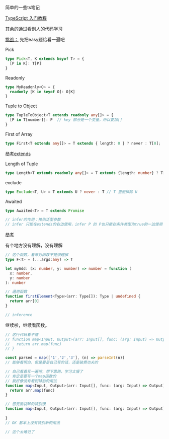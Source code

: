 简单的一些ts笔记

[TypeScript 入门教程](https://ts.xcatliu.com/basics/type-assertion.html)

其余的通过看别人的代码学习

[挑战：](https://github.com/type-challenges/type-challenges) 先把easy题给看一遍吧


Pick

```ts
type Pick<T, K extends keyof T> = {
  [P in K]: T[P]
}
```

Readonly

```ts
type MyReadonly<O> = {
  readonly [K in keyof O]: O[K]
}
```

Tuple to Object

```ts
type TupleToObject<T extends readonly any[]> = {
  [P in T[number]]: P  // key 部分是一个变量，所以要加[]
}
```

First of Array

```ts
type First<T extends any[]> = T extends { length: 0 } ? never : T[0];
```

[参考extends](https://juejin.cn/post/6998736350841143326)

Length of Tuple

```ts
type Length<T extends readonly any[]> = T extends {length: number} ? T['length'] : never
```

exclude

```ts
type Exclude<T, U> = T extends U ? never : T // T 里面排除 U
```

Awaited

```ts
type Awaited<T> = T extends Promise

// infer的作用：推倒泛型参数
// infer 只能在extends的右边使用，infer P 的 P也只能在条件类型为true的一边使用
```

[参考](https://juejin.cn/post/6998347146709696519)

有个地方没有理解，没有理解

```ts
// 这个函数，看来对函数不是很理解
type F<T> = (...args:any) => T
```

```ts
let myAdd: (x: number, y: number) => number = function (
  x: number,
  y: number
): number 
```


```ts
// 通用函数
function firstElement<Type>(arr: Type[]): Type | undefined {
  return arr[0]
}

// inference
```
继续啦，继续看函数。

```ts
// 这行代码看不懂
// function map<Input, Output>(arr: Input[], func: (arg: Input) => Output):Output[] {
//   return arr.map(func)
// }

const parsed = map(['1','2','3'], (n) => parseInt(n))
// 能够看明白，但是要是自己写的话，还是破费功夫的
```

```ts
// 自己看着写一遍吧，想下思路，学习太慢了
// 肯定是要写一个map函数的
// 我好像没有看到特别的用法
function map<Input, Output>(arr: Input[], func: (arg: Input) => Output): Output[] {
  return arr.map(func)
}

// 感觉脑袋转的特别慢
function map<Input, Output>(arr: Input[], func: (arg: Input) => Output): Output[] {
  
}
// OK 基本上没有特别新的用法

// 这个太难记了
```



